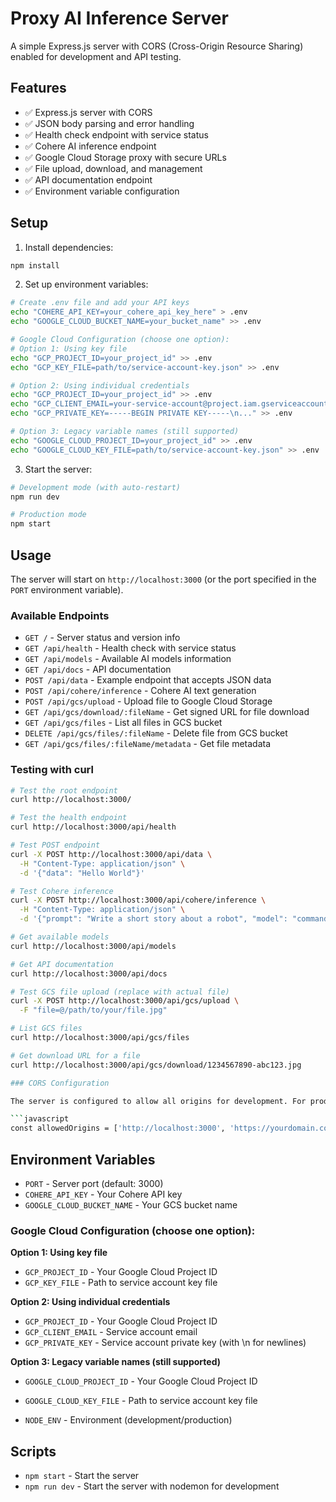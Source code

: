 # Proxy AI Inference Server

A simple Express.js server with CORS (Cross-Origin Resource Sharing) enabled for development and API testing.

## Features

- ✅ Express.js server with CORS
- ✅ JSON body parsing and error handling
- ✅ Health check endpoint with service status
- ✅ Cohere AI inference endpoint
- ✅ Google Cloud Storage proxy with secure URLs
- ✅ File upload, download, and management
- ✅ API documentation endpoint
- ✅ Environment variable configuration

## Setup

1. Install dependencies:
```bash
npm install
```

2. Set up environment variables:
```bash
# Create .env file and add your API keys
echo "COHERE_API_KEY=your_cohere_api_key_here" > .env
echo "GOOGLE_CLOUD_BUCKET_NAME=your_bucket_name" >> .env

# Google Cloud Configuration (choose one option):
# Option 1: Using key file
echo "GCP_PROJECT_ID=your_project_id" >> .env
echo "GCP_KEY_FILE=path/to/service-account-key.json" >> .env

# Option 2: Using individual credentials
echo "GCP_PROJECT_ID=your_project_id" >> .env
echo "GCP_CLIENT_EMAIL=your-service-account@project.iam.gserviceaccount.com" >> .env
echo "GCP_PRIVATE_KEY=-----BEGIN PRIVATE KEY-----\n..." >> .env

# Option 3: Legacy variable names (still supported)
echo "GOOGLE_CLOUD_PROJECT_ID=your_project_id" >> .env
echo "GOOGLE_CLOUD_KEY_FILE=path/to/service-account-key.json" >> .env
```

3. Start the server:
```bash
# Development mode (with auto-restart)
npm run dev

# Production mode
npm start
```

## Usage

The server will start on `http://localhost:3000` (or the port specified in the `PORT` environment variable).

### Available Endpoints

- `GET /` - Server status and version info
- `GET /api/health` - Health check with service status
- `GET /api/models` - Available AI models information
- `GET /api/docs` - API documentation
- `POST /api/data` - Example endpoint that accepts JSON data
- `POST /api/cohere/inference` - Cohere AI text generation
- `POST /api/gcs/upload` - Upload file to Google Cloud Storage
- `GET /api/gcs/download/:fileName` - Get signed URL for file download
- `GET /api/gcs/files` - List all files in GCS bucket
- `DELETE /api/gcs/files/:fileName` - Delete file from GCS bucket
- `GET /api/gcs/files/:fileName/metadata` - Get file metadata

### Testing with curl

```bash
# Test the root endpoint
curl http://localhost:3000/

# Test the health endpoint
curl http://localhost:3000/api/health

# Test POST endpoint
curl -X POST http://localhost:3000/api/data \
  -H "Content-Type: application/json" \
  -d '{"data": "Hello World"}'

# Test Cohere inference
curl -X POST http://localhost:3000/api/cohere/inference \
  -H "Content-Type: application/json" \
  -d '{"prompt": "Write a short story about a robot", "model": "command", "max_tokens": 100}'

# Get available models
curl http://localhost:3000/api/models

# Get API documentation
curl http://localhost:3000/api/docs

# Test GCS file upload (replace with actual file)
curl -X POST http://localhost:3000/api/gcs/upload \
  -F "file=@/path/to/your/file.jpg"

# List GCS files
curl http://localhost:3000/api/gcs/files

# Get download URL for a file
curl http://localhost:3000/api/gcs/download/1234567890-abc123.jpg

### CORS Configuration

The server is configured to allow all origins for development. For production, you should modify the `corsOptions` in `server.js` to specify allowed origins:

```javascript
const allowedOrigins = ['http://localhost:3000', 'https://yourdomain.com'];
```

## Environment Variables

- `PORT` - Server port (default: 3000)
- `COHERE_API_KEY` - Your Cohere API key
- `GOOGLE_CLOUD_BUCKET_NAME` - Your GCS bucket name

### Google Cloud Configuration (choose one option):

**Option 1: Using key file**
- `GCP_PROJECT_ID` - Your Google Cloud Project ID
- `GCP_KEY_FILE` - Path to service account key file

**Option 2: Using individual credentials**
- `GCP_PROJECT_ID` - Your Google Cloud Project ID
- `GCP_CLIENT_EMAIL` - Service account email
- `GCP_PRIVATE_KEY` - Service account private key (with \n for newlines)

**Option 3: Legacy variable names (still supported)**
- `GOOGLE_CLOUD_PROJECT_ID` - Your Google Cloud Project ID
- `GOOGLE_CLOUD_KEY_FILE` - Path to service account key file

- `NODE_ENV` - Environment (development/production)



## Scripts

- `npm start` - Start the server
- `npm run dev` - Start the server with nodemon for development
